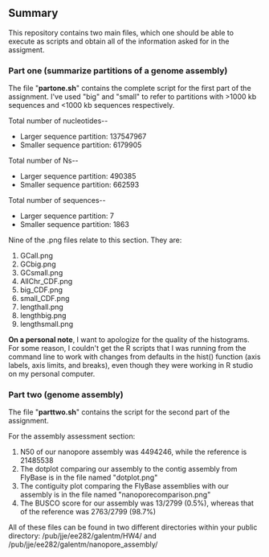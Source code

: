 ## Summary
This repository contains two main files, which one should be able to execute as scripts and obtain all of the information asked for in the assigment.

### Part one (summarize partitions of a genome assembly)
The file "**partone.sh**" contains the complete script for the first part of the assignment. I've used "big" and "small" to refer to partitions with >1000 kb sequences and <1000 kb sequences respectively. 

Total number of nucleotides--
 * Larger sequence partition: 137547967
 * Smaller sequence partition: 6179905
 
Total number of Ns--
 * Larger sequence partition: 490385
 * Smaller sequence partition: 662593

Total number of sequences--
 * Larger sequence partition: 7
 * Smaller sequence partition: 1863

Nine of the .png files relate to this section. They are: 
1. GCall.png
2. GCbig.png
3. GCsmall.png
4. AllChr_CDF.png
5. big_CDF.png
6. small_CDF.png
7. lengthall.png
8. lengthbig.png
9. lengthsmall.png

__On a personal note__, I want to apologize for the quality of the histograms. For some reason, I couldn't get the R scripts that I was running from the command line to work with changes from defaults in the hist() function (axis labels, axis limits, and breaks), even though they were working in R studio on my personal computer.

### Part two (genome assembly)
The file "**parttwo.sh**" contains the script for the second part of the assignment.

For the assembly assessment section:
1. N50 of our nanopore assembly was 4494246, while the reference is 21485538
2. The dotplot comparing our assembly to the contig assembly from FlyBase is in the file named "dotplot.png"
3. The contiguity plot comparing the FlyBase assemblies with our assembly is in the file named "nanoporecomparison.png"
4. The BUSCO score for our assembly was 13/2799 (0.5%), whereas that of the reference was 2763/2799 (98.7%)

All of these files can be found in two different directories within your public directory: /pub/jje/ee282/galentm/HW4/ and /pub/jje/ee282/galentm/nanopore_assembly/
